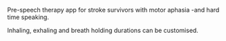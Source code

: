 Pre-speech therapy app for stroke survivors with motor aphasia -and hard time speaking.

Inhaling, exhaling and breath holding durations can be customised.

